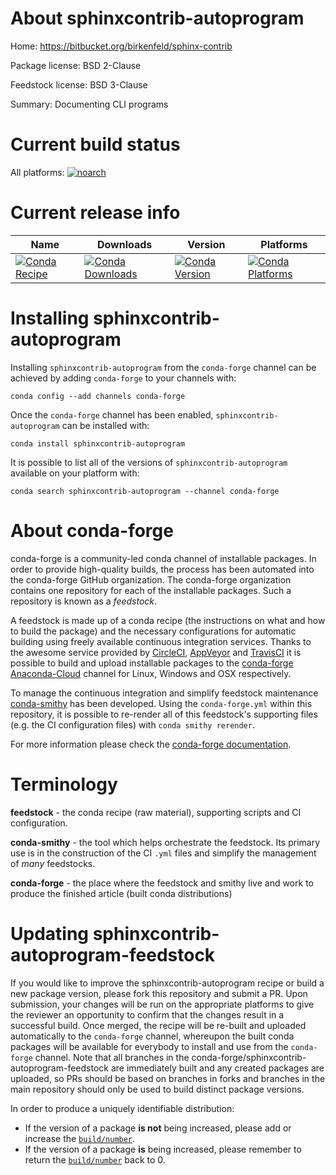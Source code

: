About sphinxcontrib-autoprogram
===============================

Home: https://bitbucket.org/birkenfeld/sphinx-contrib

Package license: BSD 2-Clause

Feedstock license: BSD 3-Clause

Summary: Documenting CLI programs



Current build status
====================

All platforms:
[![noarch](https://img.shields.io/circleci/project/github/conda-forge/sphinxcontrib-autoprogram-feedstock/master.svg?label=noarch)](https://circleci.com/gh/conda-forge/sphinxcontrib-autoprogram-feedstock)

Current release info
====================

| Name | Downloads | Version | Platforms |
| --- | --- | --- | --- |
| [![Conda Recipe](https://img.shields.io/badge/recipe-sphinxcontrib--autoprogram-green.svg)](https://anaconda.org/conda-forge/sphinxcontrib-autoprogram) | [![Conda Downloads](https://img.shields.io/conda/dn/conda-forge/sphinxcontrib-autoprogram.svg)](https://anaconda.org/conda-forge/sphinxcontrib-autoprogram) | [![Conda Version](https://img.shields.io/conda/vn/conda-forge/sphinxcontrib-autoprogram.svg)](https://anaconda.org/conda-forge/sphinxcontrib-autoprogram) | [![Conda Platforms](https://img.shields.io/conda/pn/conda-forge/sphinxcontrib-autoprogram.svg)](https://anaconda.org/conda-forge/sphinxcontrib-autoprogram) |

Installing sphinxcontrib-autoprogram
====================================

Installing `sphinxcontrib-autoprogram` from the `conda-forge` channel can be achieved by adding `conda-forge` to your channels with:

```
conda config --add channels conda-forge
```

Once the `conda-forge` channel has been enabled, `sphinxcontrib-autoprogram` can be installed with:

```
conda install sphinxcontrib-autoprogram
```

It is possible to list all of the versions of `sphinxcontrib-autoprogram` available on your platform with:

```
conda search sphinxcontrib-autoprogram --channel conda-forge
```


About conda-forge
=================

conda-forge is a community-led conda channel of installable packages.
In order to provide high-quality builds, the process has been automated into the
conda-forge GitHub organization. The conda-forge organization contains one repository
for each of the installable packages. Such a repository is known as a *feedstock*.

A feedstock is made up of a conda recipe (the instructions on what and how to build
the package) and the necessary configurations for automatic building using freely
available continuous integration services. Thanks to the awesome service provided by
[CircleCI](https://circleci.com/), [AppVeyor](http://www.appveyor.com/)
and [TravisCI](https://travis-ci.org/) it is possible to build and upload installable
packages to the [conda-forge](https://anaconda.org/conda-forge)
[Anaconda-Cloud](http://docs.anaconda.org/) channel for Linux, Windows and OSX respectively.

To manage the continuous integration and simplify feedstock maintenance
[conda-smithy](http://github.com/conda-forge/conda-smithy) has been developed.
Using the ``conda-forge.yml`` within this repository, it is possible to re-render all of
this feedstock's supporting files (e.g. the CI configuration files) with ``conda smithy rerender``.

For more information please check the [conda-forge documentation](https://conda-forge.org/docs/).

Terminology
===========

**feedstock** - the conda recipe (raw material), supporting scripts and CI configuration.

**conda-smithy** - the tool which helps orchestrate the feedstock.
                   Its primary use is in the construction of the CI ``.yml`` files
                   and simplify the management of *many* feedstocks.

**conda-forge** - the place where the feedstock and smithy live and work to
                  produce the finished article (built conda distributions)


Updating sphinxcontrib-autoprogram-feedstock
============================================

If you would like to improve the sphinxcontrib-autoprogram recipe or build a new
package version, please fork this repository and submit a PR. Upon submission,
your changes will be run on the appropriate platforms to give the reviewer an
opportunity to confirm that the changes result in a successful build. Once
merged, the recipe will be re-built and uploaded automatically to the
`conda-forge` channel, whereupon the built conda packages will be available for
everybody to install and use from the `conda-forge` channel.
Note that all branches in the conda-forge/sphinxcontrib-autoprogram-feedstock are
immediately built and any created packages are uploaded, so PRs should be based
on branches in forks and branches in the main repository should only be used to
build distinct package versions.

In order to produce a uniquely identifiable distribution:
 * If the version of a package **is not** being increased, please add or increase
   the [``build/number``](http://conda.pydata.org/docs/building/meta-yaml.html#build-number-and-string).
 * If the version of a package **is** being increased, please remember to return
   the [``build/number``](http://conda.pydata.org/docs/building/meta-yaml.html#build-number-and-string)
   back to 0.